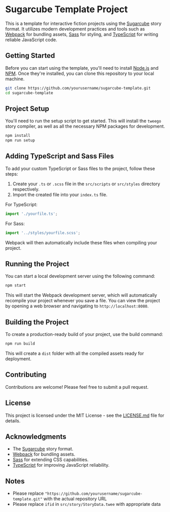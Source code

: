 # Sugarcube Template Project

This is a template for interactive fiction projects using the [Sugarcube](http://www.motoslave.net/sugarcube/2/) story format. It utilizes modern development practices and tools such as [Webpack](https://webpack.js.org/) for bundling assets, [Sass](https://sass-lang.com/) for styling, and [TypeScript](https://www.typescriptlang.org/) for writing reliable JavaScript code.

## Getting Started

Before you can start using the template, you'll need to install [Node.js](https://nodejs.org/) and [NPM](https://www.npmjs.com/). Once they're installed, you can clone this repository to your local machine.

```bash
git clone https://github.com/yourusername/sugarcube-template.git
cd sugarcube-template
```

## Project Setup

You'll need to run the setup script to get started. This will install the `tweego` story compiler, as well as all the necessary NPM packages for development.

```bash
npm install
npm run setup
```

## Adding TypeScript and Sass Files

To add your custom TypeScript or Sass files to the project, follow these steps:

1. Create your `.ts` or `.scss` file in the `src/scripts` or `src/styles` directory respectively.
2. Import the created file into your `index.ts` file.

For TypeScript:

```ts
import './yourfile.ts';
```

For Sass:

```ts
import '../styles/yourfile.scss';
```

Webpack will then automatically include these files when compiling your project.

## Running the Project

You can start a local development server using the following command:

```bash
npm start
```

This will start the Webpack development server, which will automatically recompile your project whenever you save a file. You can view the project by opening a web browser and navigating to `http://localhost:8080`.

## Building the Project

To create a production-ready build of your project, use the build command:

```bash
npm run build
```

This will create a `dist` folder with all the compiled assets ready for deployment.

## Contributing

Contributions are welcome! Please feel free to submit a pull request.

## License

This project is licensed under the MIT License - see the [LICENSE.md](LICENSE.md) file for details.

## Acknowledgments

* The [Sugarcube](http://www.motoslave.net/sugarcube/2/) story format.
* [Webpack](https://webpack.js.org/) for bundling assets.
* [Sass](https://sass-lang.com/) for extending CSS capabilities.
* [TypeScript](https://www.typescriptlang.org/) for improving JavaScript reliability.

## Notes

* Please replace `"https://github.com/yourusername/sugarcube-template.git"` with the actual repository URL
* Please replace `ifid` in `src/story/StoryData.twee` with appropriate data
